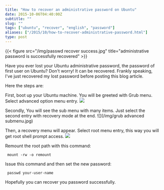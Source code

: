 ```yaml
---
title: "How to recover an administrative password on Ubuntu"
date: 2015-10-06T04:40:00Z
subtitle: ""
slug: ""
tags: ["ubuntu", "recover", "english", "password"]
aliases: ["/2015/10/how-to-recover-administrative-password.html"]
type: post
---
```


{{< figure src="/img/passwd recover success.jpg" title="administrative password is successfully recovered" >}}

Have you ever lost your Ubuntu administrative password, the password of first user on Ubuntu? Don't worry! It can be recovered. Frankly speaking, I've just recovered my lost password before posting this blog article.

Here the steps are:

First, boot up your Ubuntu machine. You will be greeted with Grub menu. Select advanced option menu entry.
![](/img/grub-menu.jpg)

Secondly, You will see the sub menu with many items. Just select the second entry with recovery mode at the end.
![](/img/grub advanced submenu.jpg)

Then, a recovery menu will appear. Select root menu entry, this way you will get root shell prompt access.
![](/img/recovery-menu.jpg)

Remount the root path with this command:

```
 mount -rw -o remount
```

Issue this command and then set the new password:

```
 passwd your-user-name
```

Hopefully you can recover you password successfully.
